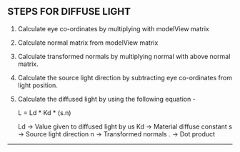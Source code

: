 STEPS FOR DIFFUSE LIGHT
------------------------------------------------------------------------------------------------------------------------------------------------------
1. Calculate eye co-ordinates by multiplying with modelView matrix

2. Calculate normal matrix from modelView matrix

3. Calculate transformed normals by multiplying normal with above normal matrix.

4. Calculate the source light direction by subtracting eye co-ordinates from light position.

5. Calculate the diffused light by using the following equation - 

    L = Ld * Kd * (s.n)

    Ld -> Value given to diffused light by us
    Kd -> Material diffuse constant
    s -> Source light direction
    n -> Transformed normals
    . -> Dot product
------------------------------------------------------------------------------------------------------------------------------------------------------
